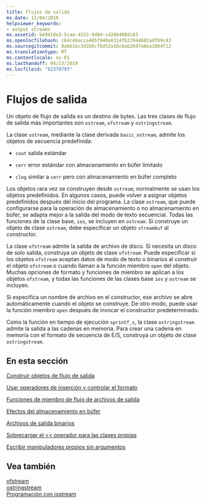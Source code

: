 ```yaml
---
title: Flujos de salida
ms.date: 11/04/2016
helpviewer_keywords:
- output streams
ms.assetid: b49410e3-5caa-4153-9d0d-c4266408dc83
ms.openlocfilehash: c64c46acca405f948e8314fb23944682adf09c43
ms.sourcegitcommit: 0ab61bc3d2b6cfbd52a16c6ab2b97a8ea1864f12
ms.translationtype: MT
ms.contentlocale: es-ES
ms.lasthandoff: 04/23/2019
ms.locfileid: "62370793"
---
```

# <a name="output-streams"></a>Flujos de salida

Un objeto de flujo de salida es un destino de bytes. Las tres clases de flujo de salida más importantes son `ostream`, `ofstream` y `ostringstream`.

La clase `ostream`, mediante la clase derivada `basic_ostream`, admite los objetos de secuencia predefinida:

- `cout` salida estándar

- `cerr` error estándar con almacenamiento en búfer limitado

- `clog` similar a `cerr` pero con almacenamiento en búfer completo

Los objetos rara vez se construyen desde `ostream`; normalmente se usan los objetos predefinidos. En algunos casos, puede volver a asignar objetos predefinidos después del inicio del programa. La clase `ostream`, que puede configurarse para la operación de almacenamiento o no almacenamiento en búfer, se adapta mejor a la salida del modo de texto secuencial. Todas las funciones de la clase base, `ios`, se incluyen en `ostream`. Si construye un objeto de clase `ostream`, debe especificar un objeto `streambuf` al constructor.

La clase `ofstream` admite la salida de archivo de disco. Si necesita un disco de solo salida, construya un objeto de clase `ofstream`. Puede especificar si los objetos `ofstream` aceptan datos de modo de texto o binarios al construir el objeto `ofstream` o cuando llaman a la función miembro `open` del objeto. Muchas opciones de formato y funciones de miembro se aplican a los objetos `ofstream`, y todas las funciones de las clases base `ios` y `ostream` se incluyen.

Si especifica un nombre de archivo en el constructor, ese archivo se abre automáticamente cuando el objeto se construye. De otro modo, puede usar la función miembro `open` después de invocar el constructor predeterminado.

Como la función en tiempo de ejecución `sprintf_s`, la clase `ostringstream` admite la salida a las cadenas en memoria. Para crear una cadena en memoria con el formato de secuencia de E/S, construya un objeto de clase `ostringstream`.

## <a name="in-this-section"></a>En esta sección

[Construir objetos de flujo de salida](../standard-library/constructing-output-stream-objects.md)

[Usar operadores de inserción y controlar el formato](../standard-library/using-insertion-operators-and-controlling-format.md)

[Funciones de miembro de flujo de archivos de salida](../standard-library/output-file-stream-member-functions.md)

[Efectos del almacenamiento en búfer](../standard-library/effects-of-buffering.md)

[Archivos de salida binarios](../standard-library/binary-output-files.md)

[Sobrecargar el << operador para las clases propias](../standard-library/overloading-the-output-operator-for-your-own-classes.md)

[Escribir manipuladores propios sin argumentos](../standard-library/writing-your-own-manipulators-without-arguments.md)

## <a name="see-also"></a>Vea también

[ofstream](../standard-library/basic-ofstream-class.md)<br/>
[ostringstream](../standard-library/basic-ostringstream-class.md)<br/>
[Programación con iostream](../standard-library/iostream-programming.md)<br/>
